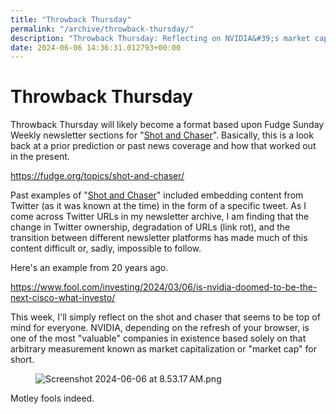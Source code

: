 ```yaml
---
title: "Throwback Thursday"
permalink: "/archive/throwback-thursday/"
description: "Throwback Thursday: Reflecting on NVIDIA&#39;s market cap and motley fools from 20 years ago."
date: 2024-06-06 14:36:31.012793+00:00
---
```


<!-- buttondown-editor-mode: plaintext --><h1>Throwback Thursday</h1><p>Throwback Thursday will likely become a format based upon Fudge Sunday Weekly newsletter sections for "<a target="_blank" rel="noopener noreferrer nofollow" href="https://fudge.org/topics/shot-and-chaser/">Shot and Chaser</a>". Basically, this is a look back at a prior prediction or past news coverage and how that worked out in the present.</p><p><a target="_blank" rel="noopener noreferrer nofollow" href="https://fudge.org/topics/shot-and-chaser/">https://fudge.org/topics/shot-and-chaser/</a></p><p>Past examples of "<a target="_blank" rel="noopener noreferrer nofollow" href="https://fudge.org/topics/shot-and-chaser/">Shot and Chaser</a>" included embedding content from Twitter (as it was known at the time) in the form of a specific tweet. As I come across Twitter URLs in my newsletter archive, I am finding that the change in Twitter ownership, degradation of URLs (link rot), and the transition between different newsletter platforms has made much of this content difficult or, sadly, impossible to follow.</p><p>Here's an example from 20 years ago.</p><p><a target="_blank" rel="noopener noreferrer nofollow" href="https://www.fool.com/investing/2024/03/06/is-nvidia-doomed-to-be-the-next-cisco-what-investo/">https://www.fool.com/investing/2024/03/06/is-nvidia-doomed-to-be-the-next-cisco-what-investo/</a></p><p>This week, I'll simply reflect on the shot and chaser that seems to be top of mind for everyone. NVIDIA, depending on the refresh of your browser, is one of the most "valuable" companies in existence based solely on that arbitrary measurement known as market capitalization or "market cap" for short.</p><figure><img src="https://assets.buttondown.email/images/3571bfcf-e2e1-45e5-86f3-d72db7dbb4a2.png?w=960&amp;fit=max" alt="Screenshot 2024-06-06 at 8.53.17 AM.png" draggable="false" contenteditable="false"><figcaption></figcaption></figure><p>Motley fools indeed.</p><ol class="footnotes"></ol>